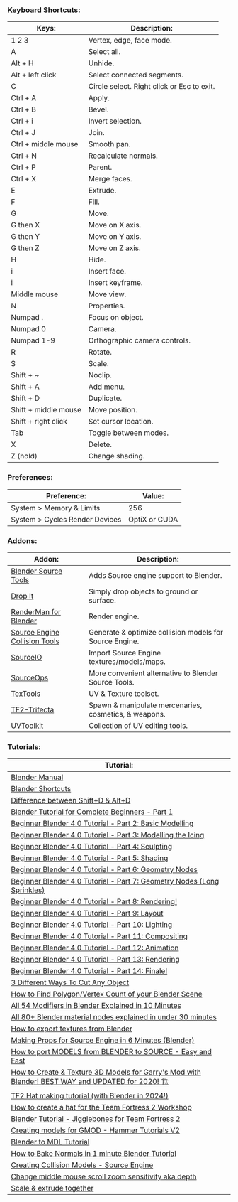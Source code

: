 
### Keyboard Shortcuts:
| Keys:                | Description:                               |
| -------------------- | ------------------------------------------ |
| 1 2 3                | Vertex, edge, face mode.                   |
| A                    | Select all.                                |
| Alt + H              | Unhide.                                    |
| Alt + left click     | Select connected segments.                 |
| C                    | Circle select. Right click or Esc to exit. |
| Ctrl + A             | Apply.                                     |
| Ctrl + B             | Bevel.                                     |
| Ctrl + i             | Invert selection.                          |
| Ctrl + J             | Join.                                      |
| Ctrl + middle mouse  | Smooth pan.                                |
| Ctrl + N             | Recalculate normals.                       |
| Ctrl + P             | Parent.                                    |
| Ctrl + X             | Merge faces.                               |
| E                    | Extrude.                                   |
| F                    | Fill.                                      |
| G                    | Move.                                      |
| G then X             | Move on X axis.                            |
| G then Y             | Move on Y axis.                            |
| G then Z             | Move on Z axis.                            |
| H                    | Hide.                                      |
| i                    | Insert face.                               |
| i                    | Insert keyframe.                           |
| Middle mouse         | Move view.                                 |
| N                    | Properties.                                |
| Numpad .             | Focus on object.                           |
| Numpad 0             | Camera.                                    |
| Numpad 1-9           | Orthographic camera controls.              |
| R                    | Rotate.                                    |
| S                    | Scale.                                     |
| Shift + ~            | Noclip.                                    |
| Shift + A            | Add menu.                                  |
| Shift + D            | Duplicate.                                 |
| Shift + middle mouse | Move position.                             |
| Shift + right click  | Set cursor location.                       |
| Tab                  | Toggle between modes.                      |
| X                    | Delete.                                    |
| Z (hold)             | Change shading.                            |
### Preferences:
| Preference:                    | Value:        |
| ------------------------------ | ------------- |
| System > Memory & Limits       | 256           |
| System > Cycles Render Devices | OptiX or CUDA |
### Addons:
| Addon:                                                                                       | Description:                                            |
| -------------------------------------------------------------------------------------------- | ------------------------------------------------------- |
| [Blender Source Tools](http://steamreview.org/BlenderSourceTools/)                           | Adds Source engine support to Blender.                  |
| [Drop It](https://andreasaust.gumroad.com/l/drop_it)                                         | Simply drop objects to ground or surface.               |
| [RenderMan for Blender](https://github.com/prman-pixar/RenderManForBlender)                  | Render engine.                                          |
| [Source Engine Collision Tools](https://github.com/theanine3D/source_engine_collision_tools) | Generate & optimize collision models for Source Engine. |
| [SourceIO](https://github.com/REDxEYE/SourceIO)                                              | Import Source Engine textures/models/maps.              |
| [SourceOps](https://github.com/bonjorno7/SourceOps)                                          | More convenient alternative to Blender Source Tools.    |
| [TexTools](https://github.com/franMarz/TexTools-Blender)                                     | UV & Texture toolset.                                   |
| [TF2-Trifecta](https://github.com/hisprofile/TF2-Trifecta)                                   | Spawn & manipulate mercenaries, cosmetics, & weapons.   |
| [UVToolkit](https://extensions.blender.org/add-ons/uv-toolkit/)                              | Collection of UV editing tools.                         |
### Tutorials:
| Tutorial:                                                                                                                                              |
| ------------------------------------------------------------------------------------------------------------------------------------------------------ |
| [Blender Manual](https://docs.blender.org/manual/en/latest/index.html)                                                                                 |
| [Blender Shortcuts](https://docs.google.com/document/d/1zPBgZAdftWa6WVa7UIFUqW_7EcqOYE0X743RqFuJL3o/edit?tab=t.0#heading=h.ftqi9ub1gec3)               |
| [Difference between Shift+D & Alt+D](https://blenderartists.org/t/difference-between-shift-d-and-alt-d/603153)                                         |
| [Blender Tutorial for Complete Beginners - Part 1](https://youtu.be/B0J27sf9N1Y)                                                                       |
| [Beginner Blender 4.0 Tutorial - Part 2: Basic Modelling](https://youtu.be/tBpnKTAc5Eo?list=PLjEaoINr3zgEPv5y--4MKpciLaoQYZB1Z)                        |
| [Beginner Blender 4.0 Tutorial - Part 3: Modelling the Icing](https://youtu.be/AqJx5TJyhes?list=PLjEaoINr3zgEPv5y--4MKpciLaoQYZB1Z)                    |
| [Beginner Blender 4.0 Tutorial - Part 4: Sculpting](https://youtu.be/--GVNZnSROc?list=PLjEaoINr3zgEPv5y--4MKpciLaoQYZB1Z)                              |
| [Beginner Blender 4.0 Tutorial - Part 5: Shading](https://youtu.be/fsLO1F5x7yM?list=PLjEaoINr3zgEPv5y--4MKpciLaoQYZB1Z)                                |
| [Beginner Blender 4.0 Tutorial - Part 6: Geometry Nodes](https://youtu.be/TLrA6eJOfqk?list=PLjEaoINr3zgEPv5y--4MKpciLaoQYZB1Z)                         |
| [Beginner Blender 4.0 Tutorial - Part 7: Geometry Nodes (Long Sprinkles)](https://youtu.be/EWTOy5-e4Ns?list=PLjEaoINr3zgEPv5y--4MKpciLaoQYZB1Z)        |
| [Beginner Blender 4.0 Tutorial - Part 8: Rendering!](https://youtu.be/D2rZljDYGdM?list=PLjEaoINr3zgEPv5y--4MKpciLaoQYZB1Z)                             |
| [Beginner Blender 4.0 Tutorial - Part 9: Layout](https://youtu.be/iv9p3x85Ty0?list=PLjEaoINr3zgEPv5y--4MKpciLaoQYZB1Z)                                 |
| [Beginner Blender 4.0 Tutorial - Part 10: Lighting](https://youtu.be/KO29y5eW61g?list=PLjEaoINr3zgEPv5y--4MKpciLaoQYZB1Z)                              |
| [Beginner Blender 4.0 Tutorial - Part 11: Compositing](https://youtu.be/nxrEV-OUTEg?list=PLjEaoINr3zgEPv5y--4MKpciLaoQYZB1Z)                           |
| [Beginner Blender 4.0 Tutorial - Part 12: Animation](https://youtu.be/4-tCn4-GfM4?list=PLjEaoINr3zgEPv5y--4MKpciLaoQYZB1Z)                             |
| [Beginner Blender 4.0 Tutorial - Part 13: Rendering](https://youtu.be/fSfFkh2sI4k?list=PLjEaoINr3zgEPv5y--4MKpciLaoQYZB1Z)                             |
| [Beginner Blender 4.0 Tutorial - Part 14: Finale!](https://youtu.be/xkt4HEEgoSE?list=PLjEaoINr3zgEPv5y--4MKpciLaoQYZB1Z)                               |
| [3 Different Ways To Cut Any Object](https://youtu.be/62rDhWB6O-0)                                                                                     |
| [How to Find Polygon/Vertex Count of your Blender Scene](https://youtu.be/QjsRTGw9yms)                                                                 |
| [All 54 Modifiers in Blender Explained in 10 Minutes](https://youtu.be/idcFMhoSdIc?si=AK-NA2rrCTetAGTQ)                                                |
| [All 80+ Blender material nodes explained in under 30 minutes](https://youtu.be/cQ0qtcSymDI)                                                           |
| [How to export textures from Blender](https://youtu.be/YYUt7BRooL4)                                                                                    |
| [Making Props for Source Engine in 6 Minutes (Blender)](https://youtu.be/0nRQxy4wek4)                                                                  |
| [How to port MODELS from BLENDER to SOURCE - Easy and Fast](https://youtu.be/96LJSzr7uc0)                                                              |
| [How to Create & Texture 3D Models for Garry's Mod with Blender! BEST WAY and UPDATED for 2020! 🏗️](https://youtu.be/6pSeggMfXOs?si=An4kZHxxwofIJDCm) |
| [TF2 Hat making tutorial (with Blender in 2024!)](https://youtu.be/1WNrscVdznA?si=xysKgUWmCqjFqIO-)                                                    |
| [How to create a hat for the Team Fortress 2 Workshop](https://youtu.be/3B_V0nz7ooI?si=4awMpvg2w5wCS4nq)                                               |
| [Blender Tutorial - Jigglebones for Team Fortress 2](https://youtu.be/l8oupe8KYDU?si=1zpago2Qnf2bjt5b)                                                 |
| [Creating models for GMOD - Hammer Tutorials V2](https://youtu.be/h4zeiH4bHNA?si=UgWZCB4f5enIY4mP)                                                     |
| [Blender to MDL Tutorial](https://youtu.be/MGirKYjgaF8?si=2lF6AbJBCdH6B332)                                                                            |
| [How to Bake Normals in 1 minute Blender Tutorial](https://youtu.be/vzBu5mLBNBs?si=4yYBKmFPOALmGAG8)                                                   |
| [Creating Collision Models - Source Engine](https://youtu.be/NxmCzkQBXrc)                                                                              |
| [Change middle mouse scroll zoom sensitivity aka depth](https://blenderartists.org/t/is-there-a-way-to-change-mmb-scroll-zoom-sensitivity/1488326/3)   |
| [Scale & extrude together](https://www.reddit.com/r/blenderhelp/comments/16sm2qs/how_do_you_inset_a_face_like_this_without/)                           |
